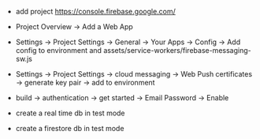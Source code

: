 - add project https://console.firebase.google.com/

- Project Overview -> Add a Web App

- Settings -> Project Settings -> General -> Your Apps -> Config -> Add config to environment and
  assets/service-workers/firebase-messaging-sw.js

- Settings -> Project Settings -> cloud messaging -> Web Push certificates -> generate key pair -> add to
  environment

- build -> authentication -> get started -> Email Password -> Enable

- create a real time db in test mode

- create a firestore db in test mode
